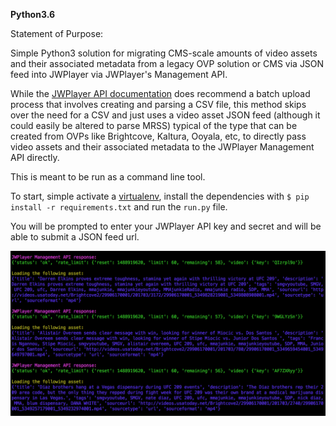 **Python3.6**

Statement of Purpose:

Simple Python3 solution for migrating CMS-scale amounts of video assets and their associated metadata from a legacy OVP solution or CMS via JSON feed into JWPlayer via JWPlayer's Management API.

While the [JWPlayer API documentation](https://developer.jwplayer.com/jw-platform/docs/developer-guide/management-api/batch-migration/) does recommend a batch upload process that involves creating and parsing a CSV file, this method skips over the need for a CSV and just uses a video asset JSON feed (although it could easily be altered to parse MRSS) typical of the type that can be created from OVPs like Brightcove, Kaltura, Ooyala, etc, to directly pass video assets and their associated metadata to the JWPlayer Management API directly.

This is meant to be run as a command line tool.

To start, simple activate a [virtualenv](https://virtualenv.pypa.io/en/stable/), install the dependencies with ```$ pip install -r requirements.txt``` and run the ```run.py``` file.

You will be prompted to enter your JWPlayer API key and secret and will be able to submit a JSON feed url.

![screen shot](https://github.com/mdublin/JWPlayer-Video-Asset-Migrator/blob/master/terminal_screen_shot.png?raw=true)
